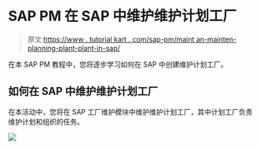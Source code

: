 # SAP PM 在 SAP 中维护维护计划工厂

> 原文:[https://www . tutorial kart . com/sap-pm/maint an-mainten-planning-plant-plant-in-sap/](https://www.tutorialkart.com/sap-pm/maintan-maintenance-planning-plant-in-sap/)

在本 SAP PM 教程中，您将逐步学习如何在 SAP 中创建维护计划工厂。

## 如何在 SAP 中维护维护计划工厂

在本活动中，您将在 SAP 工厂维护模块中维护维护计划工厂，其中计划工厂负责维护计划和组织的任务。

[![](../Images/925da31b32d6bc3827932f6c8afb11bb.png)](https://www.tutorialkart.com/)